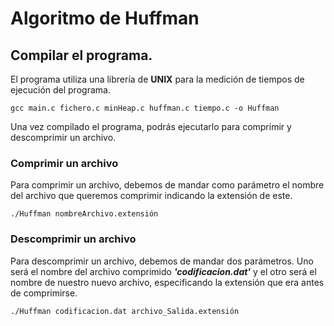 # Algoritmo de Huffman 
## Compilar el programa.
El programa utiliza una librería de __UNIX__ para la medición de tiempos de ejecución
del programa.

    gcc main.c fichero.c minHeap.c huffman.c tiempo.c -o Huffman

Una vez compilado el programa, podrás ejecutarlo para comprimir y descomprimir un archivo.

### Comprimir un archivo
Para comprimir un archivo, debemos de mandar como parámetro el nombre del archivo que queremos comprimir indicando la extensión de este.

    ./Huffman nombreArchivo.extensión

### Descomprimir un archivo
Para descomprimir un archivo, debemos de mandar dos parámetros. Uno será el nombre del archivo  comprimido ***'codificacion.dat'*** y el otro será el nombre de nuestro nuevo archivo, especificando la extensión que era antes de comprimirse.  
   
    ./Huffman codificacion.dat archivo_Salida.extensión
    